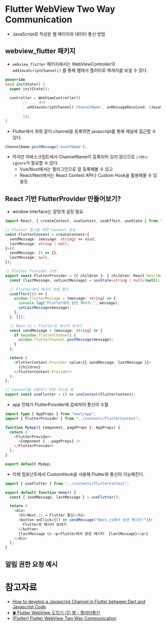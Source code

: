 # Flutter WebView Two Way Communication

- JavaScript로 작성된 웹 페이지와 데이터 통신 방법

## webview_flutter 패키지

- `webview_flutter` 패키지에서는 WebViewController의 `addJavaScriptChannel()` 를 통해 웹에서 플러터로 메세지를 보낼 수 있다.

```dart
@override
void initState() {
  super.initState();
  
  controller = WebViewController()
        // ... 중략
        ..addJavaScriptChannel('channelName', onMessageReceived: (JavaScriptMessage message) {
          
        });
}
```

- Flutter에서 위와 같이 channel을 등록하면 javascript를 통해 채널에 접근할 수 있다.

```javascript
ChannelName.postMessage('eventName');
```

- 하지만 자바스크립트에서 ChannelName이 등록되어 있지 않으므로 `//@ts-ignore`가 필요할 수 있다.
  - Vue/Nuxt에서는 플러그인으로 잘 등록해볼 수 있고
  - React/Next에서는 React Context API나 Custom Hook을 활용해볼 수 있을듯.

## React 기반 FlutterProvider 만들어보기?

- window interface는 알맞게 설정 필요

```typescript jsx
import React, { createContext, useContext, useEffect, useState } from "react";

// Flutter 통신을 위한 Context 생성
const FlutterContext = createContext<{
  sendMessage: (message: string) => void;
  lastMessage: string | null;
}>({
  sendMessage: () => {},
  lastMessage: null,
});

// Flutter Provider 구현
export const FlutterProvider = ({ children }: { children: React.ReactNode }) => {
  const [lastMessage, setLastMessage] = useState<string | null>(null);

  // Flutter에서 메시지 받을 함수
  useEffect(() => {
    window.flutterMessage = (message: string) => {
      console.log("Flutter에서 받은 메시지:", message);
      setLastMessage(message);
    };
  }, []);

  // Next.js → Flutter로 메시지 보내기
  const sendMessage = (message: string) => {
    if (window.flutterChannel) {
      window.flutterChannel.postMessage(message);
    }
  };

  return (
    <FlutterContext.Provider value={{ sendMessage, lastMessage }}>
      {children}
    </FlutterContext.Provider>
  );
};

// Context를 사용하기 위한 커스텀 훅
export const useFlutter = () => useContext(FlutterContext);
```

- app 전체가 FlutterProvider에 감싸져야 통신이 수월

```typescript jsx
import type { AppProps } from "next/app";
import { FlutterProvider } from "../contexts/FlutterContext";

function MyApp({ Component, pageProps }: AppProps) {
  return (
    <FlutterProvider>
      <Component {...pageProps} />
    </FlutterProvider>
  );
}

export default MyApp;
```

- 이제 컴포넌트에서 CustomHook을 사용해 Flutter와 통신이 가능해진다.

```typescript jsx
import { useFlutter } from "../contexts/FlutterContext";

export default function Home() {
  const { sendMessage, lastMessage } = useFlutter();

  return (
    <div>
      <h1>Next.js ↔ Flutter 통신</h1>
      <button onClick={() => sendMessage("Next.js에서 보낸 메시지!")}>
        Flutter로 메시지 보내기
      </button>
      {lastMessage && <p>Flutter에서 받은 메시지: {lastMessage}</p>}
    </div>
  );
}
```

## 알림 권한 요청 예시



# 참고자료

- [How to develop a Javascript Channel in Flutter between Dart and Javascript Code](https://medium.com/@madhanrkv10/how-to-develop-a-javascript-channel-in-flutter-between-dart-and-javascript-code-7d545bcd73f7)
- [🍀 Flutter WebView 도입기 (2) 웹 - 플러터통신](https://velog.io/@lee7198/Flutter-WebView-%EB%8F%84%EC%9E%85%EA%B8%B0-2-%EC%9B%B9-%ED%94%8C%EB%9F%AC%ED%84%B0%ED%86%B5%EC%8B%A0)
- [[Flutter] Flutter WebView Two Way Communication](https://velog.io/@parrottkim21/Flutter-Flutter-WebView-Two-Way-Communication)
